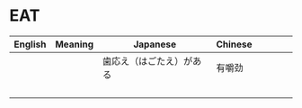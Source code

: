 # EAT

| English | Meaning | Japanese | Chinese |  |  |  |  |
| --- | --- | --- | --- | --- | --- | --- | --- |
|  <br/>  |  | 歯応え（はごたえ）がある | 有嚼劲 |  |  |  |  |
|  <br/>  |  |  |  |  |  |  |  |